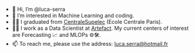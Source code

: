 - 👋 Hi, I’m @luca-serra
- 👀 I’m interested in Machine Learning and coding.
- 👨‍🎓 I graduated from [CentraleSupelec](https://www.centralesupelec.fr/en/) (Ecole Centrale Paris).
- 👨‍💻 I work as a Data Scientist at [Artefact](https://www.artefact.com/).
My current centers of interest are Forecasting 📈 and MLOPs ⚙️🛠.
- 📫 To reach me, please use the address: luca.serra@hotmail.fr
